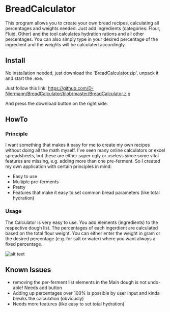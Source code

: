 # BreadCalculator

This program allows you to create your own bread recipes, calculating all percentages and weights needed. Just add ingredients (categories: Flour, Fluid, Other) and the tool calculates hydration rations and all other percentages. You can also simply type in your desired percentage of the ingredient and the weights will be calculated accordingly. 

## Install

No installation needed, just download the 'BreadCalculator.zip', unpack it and start the .exe.

Just follow this link: https://github.com/D-Niermann/BreadCalculator/blob/master/BreadCalculator.zip

And press the download button on the right side.


## HowTo
### Principle
I want something that makes it easy for me to create my own recipes without doing all the math myself. I've seen many online calculators or excel spreadsheets, but these are either super ugly or useless since some vital features are missing, e.g. adding more than one pre-ferment. So I created my own application with certain principles in mind:
- Easy to use
- Multiple pre-ferments
- Pretty
- Features that make it easy to set common bread parameters (like total hydration)
### Usage
The Calculator is very easy to use. You add elements (ingredients) to the respective dough list. The percentages of each ingerdient are calculated based on the total flour weight. You can either enter the weight in gram or the desired percentage (e.g. for salt or water) where you want always a fixed percentage.

![alt text](http://url/to/img.png)


## Known Issues
- removing the per-ferment list elements in the Main dough is not undo-able! Needs add button
- Adding up percentages over 100% is possible by user input and kinda breaks the calculation (obviously)
- Needs more features (like easy to set total hydration)